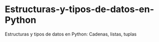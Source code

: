 # Estructuras-y-tipos-de-datos-en-Python
Estructuras y tipos de datos en Python: Cadenas, listas, tuplas
